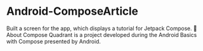 # Android-ComposeArticle
Built a screen for the app, which displays a tutorial for Jetpack Compose.
📝About
Compose Quadrant is a project developed during the Android Basics with Compose presented by Android.
